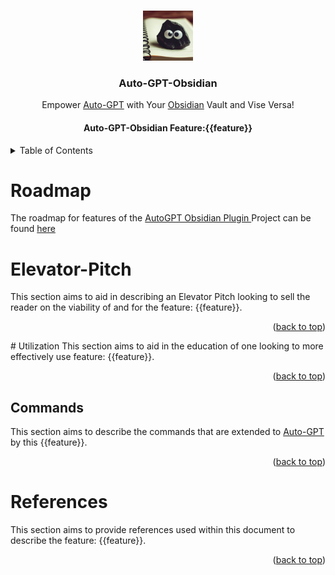 
<a name="readme-top"></a>

<br/>
<div align="center">
      <img src="docs/assets/logoautogptobsidian.png" alt="Logo" width="80" height="80">
<h3 align="center">Auto-GPT-Obsidian</h3>
  <p align="center">
    Empower <a href="https://github.com/Significant-Gravitas/Auto-GPT">Auto-GPT</a> with Your <a href="https://obsidian.md/">Obsidian</a> Vault and Vise Versa!
  </p>
</div>

<h4 align="center"> <a hef="https://github.com/conneroisu/Auto-GPT-Obsidian/tree/master/docs/feature/features.md" >Auto-GPT-Obsidian Feature:</a>{{feature}} </h4>
<!-- TABLE OF CONTENTS -->
<details>
  <summary>Table of Contents</summary>
  <ol>
    <li><a href="#roadmap">Road Map</a></li>
    <li><a href="#elevator-pitch">Elevator-Pitch</a></li>
    <li><a href="#utilization">Utilization</a></li>
    <li><a href="#Commands">Commands</a></li>
    <li><a href="#References">References</a></li>
  </ol>
</details>

# Roadmap 
The roadmap for features of the [ AutoGPT Obsidian Plugin ]( https://github.com/conneroisu/Auto-GPT-Obsidian ) Project can be found [here](https://github.com/users/conneroisu/projects/18/views/4)

# Elevator-Pitch 
<!-- TODO: Need to to add feature reference -->
This section aims to aid in describing an Elevator Pitch looking to sell the reader on the viability of and for the feature: {{feature}}.

<p align="right">(<a href="#readme-top">back to top</a>)</p>
# Utilization
<!-- TODO: Need to to add feature reference -->
This section aims to aid in the education of one looking to more effectively use feature: {{feature}}.

<p align="right">(<a href="#readme-top">back to top</a>)</p>

## Commands 
<!-- TODO: Need to to add feature reference -->
This section aims to describe the commands that are extended to [Auto-GPT](https://github.com/Significant-Gravitas/Auto-GPT) by this {{feature}}.

<p align="right">(<a href="#readme-top">back to top</a>)</p>

# References 
This section aims to provide references used within this document to describe the feature: {{feature}}.
<p align="right">(<a href="#readme-top">back to top</a>)</p>
